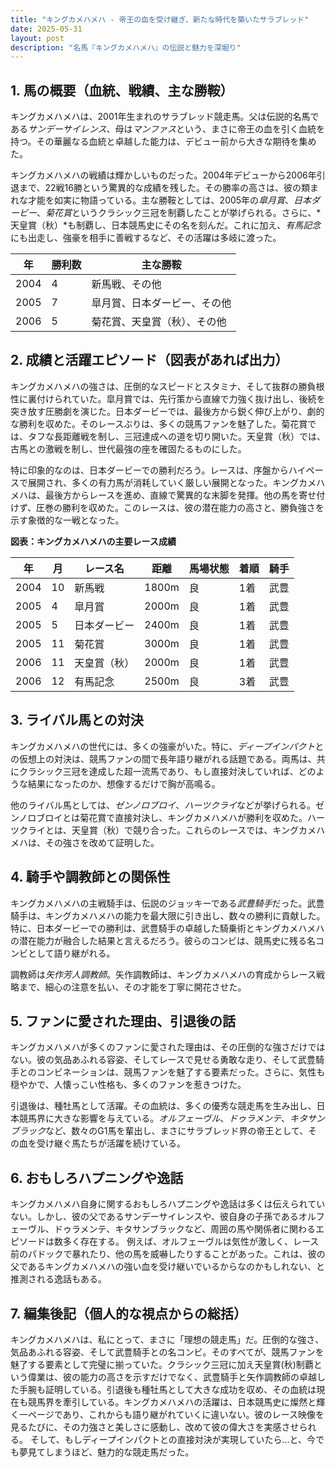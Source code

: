 ```yaml
---
title: "キングカメハメハ - 帝王の血を受け継ぎ、新たな時代を築いたサラブレッド"
date: 2025-05-31
layout: post
description: "名馬『キングカメハメハ』の伝説と魅力を深堀り"
---
```


## 1. 馬の概要（血統、戦績、主な勝鞍）

キングカメハメハは、2001年生まれのサラブレッド競走馬。父は伝説的名馬である*サンデーサイレンス*、母は*マンファス*という、まさに帝王の血を引く血統を持つ。その華麗なる血統と卓越した能力は、デビュー前から大きな期待を集めた。

キングカメハメハの戦績は輝かしいものだった。2004年デビューから2006年引退まで、22戦16勝という驚異的な成績を残した。その勝率の高さは、彼の類まれな才能を如実に物語っている。主な勝鞍としては、2005年の*皐月賞*、*日本ダービー*、*菊花賞*というクラシック三冠を制覇したことが挙げられる。さらに、*天皇賞（秋）*も制覇し、日本競馬史にその名を刻んだ。これに加え、*有馬記念*にも出走し、強豪を相手に善戦するなど、その活躍は多岐に渡った。

| 年 | 勝利数 | 主な勝鞍 |
|---|---|---|
| 2004 | 4 | 新馬戦、その他 |
| 2005 | 7 | 皐月賞、日本ダービー、その他 |
| 2006 | 5 | 菊花賞、天皇賞（秋）、その他 |


## 2. 成績と活躍エピソード（図表があれば出力）

キングカメハメハの強さは、圧倒的なスピードとスタミナ、そして抜群の勝負根性に裏付けられていた。皐月賞では、先行策から直線で力強く抜け出し、後続を突き放す圧勝劇を演じた。日本ダービーでは、最後方から鋭く伸び上がり、劇的な勝利を収めた。そのレースぶりは、多くの競馬ファンを魅了した。菊花賞では、タフな長距離戦を制し、三冠達成への道を切り開いた。天皇賞（秋）では、古馬との激戦を制し、世代最強の座を確固たるものにした。

特に印象的なのは、日本ダービーでの勝利だろう。レースは、序盤からハイペースで展開され、多くの有力馬が消耗していく厳しい展開となった。キングカメハメハは、最後方からレースを進め、直線で驚異的な末脚を発揮。他の馬を寄せ付けず、圧巻の勝利を収めた。このレースは、彼の潜在能力の高さと、勝負強さを示す象徴的な一戦となった。


**図表：キングカメハメハの主要レース成績**

| 年 | 月 | レース名 | 距離 | 馬場状態 | 着順 | 騎手 |
|---|---|---|---|---|---|---|
| 2004 | 10 | 新馬戦 | 1800m | 良 | 1着 | 武豊 |
| 2005 | 4 | 皐月賞 | 2000m | 良 | 1着 | 武豊 |
| 2005 | 5 | 日本ダービー | 2400m | 良 | 1着 | 武豊 |
| 2005 | 11 | 菊花賞 | 3000m | 良 | 1着 | 武豊 |
| 2006 | 11 | 天皇賞（秋） | 2000m | 良 | 1着 | 武豊 |
| 2006 | 12 | 有馬記念 | 2500m | 良 | 3着 | 武豊 |


## 3. ライバル馬との対決

キングカメハメハの世代には、多くの強豪がいた。特に、*ディープインパクト*との仮想上の対決は、競馬ファンの間で長年語り継がれる話題である。両馬は、共にクラシック三冠を達成した超一流馬であり、もし直接対決していれば、どのような結果になったのか、想像するだけで胸が高鳴る。

他のライバル馬としては、*ゼンノロブロイ*、*ハーツクライ*などが挙げられる。ゼンノロブロイとは菊花賞で直接対決し、キングカメハメハが勝利を収めた。ハーツクライとは、天皇賞（秋）で競り合った。これらのレースでは、キングカメハメハは、その強さを改めて証明した。


## 4. 騎手や調教師との関係性

キングカメハメハの主戦騎手は、伝説のジョッキーである*武豊騎手*だった。武豊騎手は、キングカメハメハの能力を最大限に引き出し、数々の勝利に貢献した。特に、日本ダービーでの勝利は、武豊騎手の卓越した騎乗術とキングカメハメハの潜在能力が融合した結果と言えるだろう。彼らのコンビは、競馬史に残る名コンビとして語り継がれる。

調教師は*矢作芳人調教師*。矢作調教師は、キングカメハメハの育成からレース戦略まで、細心の注意を払い、その才能を丁寧に開花させた。


## 5. ファンに愛された理由、引退後の話

キングカメハメハが多くのファンに愛された理由は、その圧倒的な強さだけではない。彼の気品あふれる容姿、そしてレースで見せる勇敢な走り、そして武豊騎手とのコンビネーションは、競馬ファンを魅了する要素だった。さらに、気性も穏やかで、人懐っこい性格も、多くのファンを惹きつけた。

引退後は、種牡馬として活躍。その血統は、多くの優秀な競走馬を生み出し、日本競馬界に大きな影響を与えている。*オルフェーヴル*、*ドゥラメンテ*、*キタサンブラック*など、数々のG1馬を輩出し、まさにサラブレッド界の帝王として、その血を受け継ぐ馬たちが活躍を続けている。


## 6. おもしろハプニングや逸話

キングカメハメハ自身に関するおもしろハプニングや逸話は多くは伝えられていない。しかし、彼の父であるサンデーサイレンスや、彼自身の子孫であるオルフェーヴル、ドゥラメンテ、キタサンブラックなど、周囲の馬や関係者に関わるエピソードは数多く存在する。  例えば、オルフェーヴルは気性が激しく、レース前のパドックで暴れたり、他の馬を威嚇したりすることがあった。これは、彼の父であるキングカメハメハの強い血を受け継いでいるからなのかもしれない、と推測される逸話もある。


## 7. 編集後記（個人的な視点からの総括）

キングカメハメハは、私にとって、まさに「理想の競走馬」だ。圧倒的な強さ、気品あふれる容姿、そして武豊騎手との名コンビ。そのすべてが、競馬ファンを魅了する要素として完璧に揃っていた。クラシック三冠に加え天皇賞(秋)制覇という偉業は、彼の能力の高さを示すだけでなく、武豊騎手と矢作調教師の卓越した手腕も証明している。引退後も種牡馬として大きな成功を収め、その血統は現在も競馬界を牽引している。キングカメハメハの活躍は、日本競馬史に燦然と輝く一ページであり、これからも語り継がれていくに違いない。彼のレース映像を見るたびに、その力強さと美しさに感動し、改めて彼の偉大さを実感させられる。  そして、もしディープインパクトとの直接対決が実現していたら…と、今でも夢見てしまうほど、魅力的な競走馬だった。
